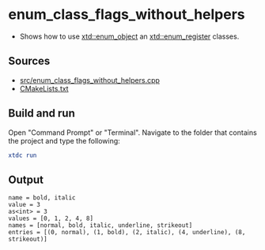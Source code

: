 # enum_class_flags_without_helpers

* Shows how to use [xtd::enum_object](https://gammasoft71.github.io/xtd/reference_guides/latest/classxtd_1_1enum__object.html) an [xtd::enum_register](https://gammasoft71.github.io/xtd/reference_guides/latest/structxtd_1_1enum__register.html) classes.

## Sources

* [src/enum_class_flags_without_helpers.cpp](src/enum_class_flags_without_helpers.cpp)
* [CMakeLists.txt](CMakeLists.txt)

## Build and run

Open "Command Prompt" or "Terminal". Navigate to the folder that contains the project and type the following:

```cmake
xtdc run
```

## Output

```
name = bold, italic
value = 3
as<int> = 3
values = [0, 1, 2, 4, 8]
names = [normal, bold, italic, underline, strikeout]
entries = [(0, normal), (1, bold), (2, italic), (4, underline), (8, strikeout)]
```
